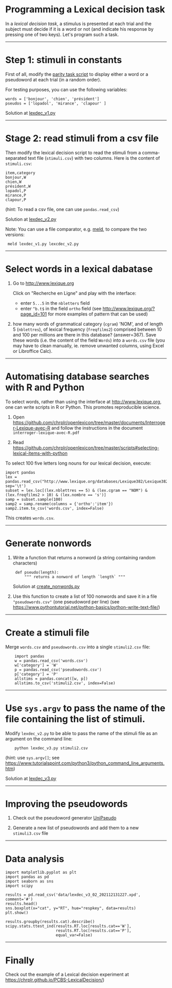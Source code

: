 # Programming a Lexical decision task

In a _lexical decision task_, a stimulus is presented at each trial and the subject must decide if it is a word or not (and indicate his response by pressing one of two keys). Let's program such a task.

---

# Step 1: stimuli in constants
First of all, modify the [parity task script](../parity_decision/parity.py) to display either a word or a pseudoword at each trial (in a random order).

For testing purposes, you can use the following variables:

    words = ['bonjour', 'chien', 'président']
    pseudos = ['lopadol', 'mirance', 'clapour' ]

Solution at [lexdec_v1.py](lexdec_v1.py)

---
# Stage 2: read stimuli from a csv file

Then modify the lexical decision script to read the stimuli from a comma-separated text file (`stimuli.csv`) with two columns. Here is the content of `stimuli.csv`:

    item,category 
    bonjour,W
    chien,W
    président,W
    lopadol,P
    mirance,P
    clapour,P

(hint: To read a csv file, one can use `pandas.read_csv`)

Solution at [lexdec_v2.py](lexdec_v2.py) 

Note: You can use a file comparator, e.g. [meld](https://meldmerge.org/), to compare the two versions:

     meld lexdec_v1.py lexcdec_v2.py
 
--- 

# Select words in a lexical dabatase

1. Go to http://www.lexique.org

   Click on "Recherche en Ligne" and play with the interface: 

   - enter `5...5` in the `nbletters` field
   - enter `^b.t$` in the field `ortho` field (see http://www.lexique.org/?page_id=101 for more examples of pattern that can be used)

2. how many words of grammatical category (`cgram`) 'NOM', and of length 5 (`nblettres`), of lexical frequency (`freqfilms2`) comprised between 10 and 100 per millions are there in this database? (answer=367). Save these words (i.e. the content of the field `Words`) into a `words.csv` file (you may have to clean manually, ie. remove unwanted columns, using Excel or Libroffice Calc).


---

# Automatising database searches with R and Python

To select words, rather than using the interface at <http://www.lexique.org>, one can write scripts in R or Python. This promotes reproducible science.

1. Open <https://github.com/chrplr/openlexicon/tree/master/documents/Interroger-Lexique-avec-R> and follow the instructions in the document `interroger-lexique-avec-R.pdf` 

2. Read  <https://github.com/chrplr/openlexicon/tree/master/scripts#selecting-lexical-items-with-python>

To select 100 five letters long nouns for our lexical decision, execute:

    import pandas
    lex = pandas.read_csv("http://www.lexique.org/databases/Lexique382/Lexique382.tsv", sep='\t')
    subset = lex.loc[(lex.nblettres == 5) & (lex.cgram == "NOM") & (lex.freqfilms2 > 10) & (lex.nombre == 's')]
    samp = subset.sample(100)
    samp2 = samp.rename(columns = {'ortho':'item'})
    samp2.item.to_csv('words.csv', index=False)

This creates `words.csv`. 

---

# Generate nonwords 

1. Write a function that returns a nonword (a string containing random characters)

        def pseudo(length):
            """ returns a nonword of length `length` """

   Solution at [create_nonwords.py](create_nonwords.py)

2. Use this function to create a list of 100 nonwords and save it in a file `"pseudowords.csv"` (one pseudoword per line) (see <https://www.pythontutorial.net/python-basics/python-write-text-file/>)

---

# Create a stimuli file

Merge `words.csv` and `pseudowords.csv` into a single `stimuli2.csv` file:

        import pandas
        w = pandas.read_csv('words.csv')
        w['category'] = 'W'
        p = pandas.read_csv('pseudowords.csv')
        p['category'] = 'P'
        allstims = pandas.concat([w, p])
        allstims.to_csv('stimuli2.csv', index=False)

---
# Use `sys.argv` to pass the name of the file containing the list of stimuli.  


Modify `lexdec_v2.py` to be able to pass the name of the stimuli file as an argument on the command line:

        python lexdec_v3.py stimuli2.csv

(hint: use `sys.argv[]`; see <https://www.tutorialspoint.com/python3/python_command_line_arguments.htm>)

Solution at [lexdec_v3.py](lexdec_v3.py) 

--- 
# Improving the pseudowords

1. Check out the pseudoword generator [UniPseudo](http://www.lexique.org/?page_id=582)

2. Generate a new list of pseudowords and add them to a new `stimuli3.csv` file


---

# Data analysis

    import matplotlib.pyplot as plt 
    import pandas as pd
    import seaborn as sns
    import scipy
    
    results = pd.read_csv('data/lexdec_v3_02_202112131227.xpd', comment='#')
    results.head()
    sns.boxplot(x="cat", y="RT", hue="respkey", data=results)
    plt.show()
    
    results.groupby(results.cat).describe()
    scipy.stats.ttest_ind(results.RT.loc[results.cat=='W'],
                          results.RT.loc[results.cat=='P'],
                          equal_var=False)

--- 
# Finally

Check out the example of a Lexical decision experiment at <https://chrplr.github.io/PCBS-LexicalDecision/>)
